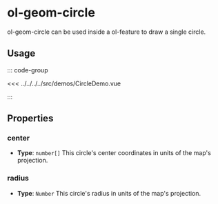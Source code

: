 # ol-geom-circle

ol-geom-circle can be used inside a ol-feature to draw a single circle.

<script setup>
import CircleDemo from "@demos/CircleDemo.vue"
</script>

<ClientOnly>
<CircleDemo />
</ClientOnly>

## Usage

::: code-group

<<< ../../../../src/demos/CircleDemo.vue

:::

## Properties

### center

- **Type**: `number[]`
  This circle's center coordinates in units of the map's projection.

### radius

- **Type**: `Number`
  This circle's radius in units of the map's projection.
